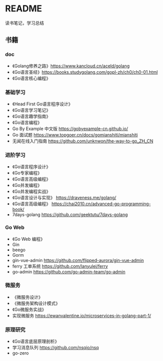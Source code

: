 # README

读书笔记，学习总结

## 书籍

### doc

- 《Golang修养之路》<https://www.kancloud.cn/aceld/golang>
- 《Go语言圣经》<https://books.studygolang.com/gopl-zh/ch0/ch0-01.html>
- 《Go语言核心编程》

### 基础学习

- 《Head First Go语言程序设计》
- 《Go语言学习笔记》
- 《Go语言趣学指南》
- 《Go语言编程》
- Go By Example 中文版 <https://gobyexample-cn.github.io/>
- Go 面试题 <https://www.topgoer.cn/docs/gomianshiti/mianshiti>
- 无闻在线入门指南 <https://github.com/unknwon/the-way-to-go_ZH_CN>

### 进阶学习

- 《Go语言程序设计》
- 《Go专家编程》
- 《Go语言高级编程》
- 《Go并发编程》
- 《Go并发编程实战》
- 《Go语言设计与实现》 <https://draveness.me/golang/>
- 《Go语言高级编程》 <https://chai2010.cn/advanced-go-programming-book/>
- 7days-golang <https://github.com/geektutu/7days-golang>

### Go Web

- 《Go Web 编程》
- Gin
- beego
- Gorm
- gin-vue-admin <https://github.com/flipped-aurora/gin-vue-admin>
- ferry 工单系统 <https://github.com/lanyulei/ferry>
- go-admin <https://github.com/go-admin-team/go-admin>

### 微服务

- 《微服务设计》
- 《微服务架构设计模式》
- 《Go微服务实战》
- 实现微服务 <https://ewanvalentine.io/microservices-in-golang-part-1/>

### 原理研究

- 《Go语言底层原理剖析》
- 学习消息队列 <https://github.com/nsqio/nsq>
- go-zero
